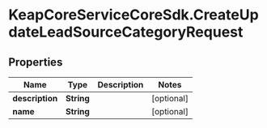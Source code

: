 # KeapCoreServiceCoreSdk.CreateUpdateLeadSourceCategoryRequest

## Properties

Name | Type | Description | Notes
------------ | ------------- | ------------- | -------------
**description** | **String** |  | [optional] 
**name** | **String** |  | [optional] 



